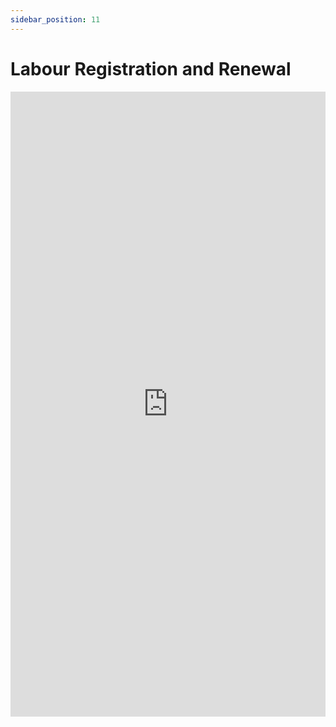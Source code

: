 ```yaml
---
sidebar_position: 11
---
```


# Labour Registration and Renewal

<iframe 
  src="https://drive.google.com/file/d/1OXNKUJ3snr_BAnLrbzWvQO6GuzhvWVzQ/preview" 
  width="100%" 
  height="1000px"
  frameBorder="0">
</iframe>
